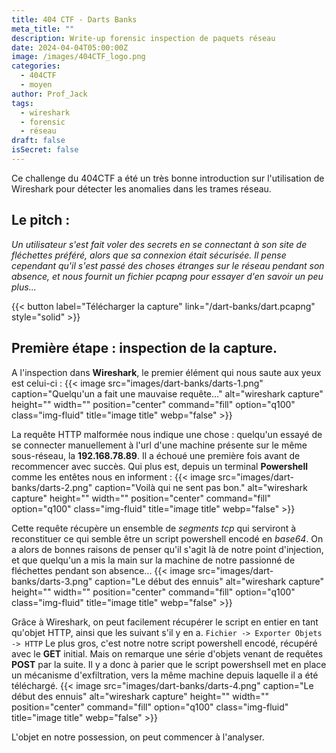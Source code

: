 ```yaml
---
title: 404 CTF - Darts Banks
meta_title: ""
description: Write-up forensic inspection de paquets réseau
date: 2024-04-04T05:00:00Z
image: /images/404CTF_logo.png
categories:
  - 404CTF
  - moyen
author: Prof_Jack
tags:
  - wireshark
  - forensic
  - réseau
draft: false
isSecret: false
---
```


Ce challenge du 404CTF a été un très bonne introduction sur l'utilisation de Wireshark pour détecter les anomalies dans les trames réseau.

## Le pitch :

*Un utilisateur s'est fait voler des secrets en se connectant à son site de fléchettes préféré, alors que sa connexion était sécurisée.
Il pense cependant qu'il s'est passé des choses étranges sur le réseau pendant son absence, et nous fournit un fichier pcapng pour essayer d'en savoir un peu plus...*

{{< button label="Télécharger la capture" link="/dart-banks/dart.pcapng" style="solid" >}}

## Première étape : inspection de la capture.
A l'inspection dans **Wireshark**, le premier élément qui nous saute aux yeux est celui-ci :
{{< image src="images/dart-banks/darts-1.png" caption="Quelqu'un a fait une mauvaise requête..." alt="wireshark capture" height="" width="" position="center" command="fill" option="q100" class="img-fluid" title="image title" webp="false" >}} 

La requête HTTP malformée nous indique une chose : quelqu'un essayé de se connecter manuellement à l'url d'une machine présente sur le même sous-réseau, la **192.168.78.89**.
Il a échoué une première fois avant de recommencer avec succès.
Qui plus est, depuis un terminal **Powershell** comme les entêtes nous en informent :
{{< image src="images/dart-banks/darts-2.png" caption="Voilà qui ne sent pas bon." alt="wireshark capture" height="" width="" position="center" command="fill" option="q100" class="img-fluid" title="image title" webp="false" >}} 

Cette requête récupère un ensemble de *segments tcp*  qui serviront à reconstituer ce qui semble être un script powershell encodé en *base64*. 
On a alors de bonnes raisons de penser qu'il s'agit là de notre point d'injection, et que quelqu'un a mis la main sur la machine de notre passionné de fléchettes pendant son absence...
{{< image src="images/dart-banks/darts-3.png" caption="Le début des ennuis" alt="wireshark capture" height="" width="" position="center" command="fill" option="q100" class="img-fluid" title="image title" webp="false" >}} 

Grâce à Wireshark, on peut facilement récupérer le script en entier en tant qu'objet HTTP, ainsi que les suivant s'il y en a.
`Fichier -> Exporter Objets -> HTTP`
Le plus gros, c'est notre notre script powershell encodé, récupéré avec le **GET** initial.
Mais on remarque une série d'objets venant de requêtes **POST** par la suite.
Il y a donc à parier que le script powershsell met en place un mécanisme d'exfiltration, vers la même machine depuis laquelle il a été téléchargé.
{{< image src="images/dart-banks/darts-4.png" caption="Le début des ennuis" alt="wireshark capture" height="" width="" position="center" command="fill" option="q100" class="img-fluid" title="image title" webp="false" >}} 

L'objet en notre possession, on peut commencer à l'analyser.